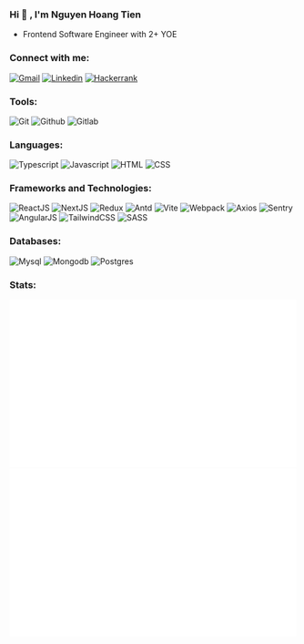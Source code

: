 ### Hi 👋 , I'm Nguyen Hoang Tien 

- Frontend Software Engineer with 2+ YOE


### Connect with me:
[![Gmail](https://img.shields.io/badge/Gmail-D14836?style=for-the-badge&logo=gmail&logoColor=white)](mailto:nguyenhoangtien100501@gmail.com)
[![Linkedin](https://img.shields.io/badge/LinkedIn-0077B5?style=for-the-badge&logo=linkedin&logoColor=white)](https://www.linkedin.com/in/hoangtien1005/)
[![Hackerrank](https://img.shields.io/badge/-Hackerrank-2EC866?style=for-the-badge&logo=HackerRank&logoColor=white)](https://hackerrank.com/profile/HoangTien1005)


### Tools:
![Git](https://img.shields.io/badge/GIT-E44C30?style=for-the-badge&logo=git&logoColor=white)
![Github](https://img.shields.io/badge/GitHub-100000?style=for-the-badge&logo=github&logoColor=white)
![Gitlab](https://img.shields.io/badge/GitLab-330F63?style=for-the-badge&logo=gitlab&logoColor=white)



### Languages:
![Typescript](https://img.shields.io/badge/TypeScript-007ACC?style=for-the-badge&logo=typescript&logoColor=white)
![Javascript](https://img.shields.io/badge/JavaScript-323330?style=for-the-badge&logo=javascript&logoColor=F7DF1E)
![HTML](https://img.shields.io/badge/HTML5-E34F26?style=for-the-badge&logo=html5&logoColor=white)
![CSS](https://img.shields.io/badge/CSS3-1572B6?style=for-the-badge&logo=css3&logoColor=white)


### Frameworks and Technologies:
![ReactJS](https://img.shields.io/badge/React-20232A?style=for-the-badge&logo=react&logoColor=61DAFB)
![NextJS](https://img.shields.io/badge/next%20js-000000?style=for-the-badge&logo=nextdotjs&logoColor=white)
![Redux](https://img.shields.io/badge/Redux-593D88?style=for-the-badge&logo=redux&logoColor=white)
![Antd](https://img.shields.io/badge/Ant%20Design-1890FF?style=for-the-badge&logo=antdesign&logoColor=white)
![Vite](https://img.shields.io/badge/Vite-B73BFE?style=for-the-badge&logo=vite&logoColor=FFD62E)
![Webpack](https://img.shields.io/badge/Webpack-8DD6F9?style=for-the-badge&logo=Webpack&logoColor=white)
![Axios](https://img.shields.io/badge/axios-671ddf?&style=for-the-badge&logo=axios&logoColor=white)
![Sentry](https://img.shields.io/badge/Sentry-black?style=for-the-badge&logo=Sentry&logoColor=#362D59)
![AngularJS](https://img.shields.io/badge/AngularJS-E23237?style=for-the-badge&logo=angularjs&logoColor=white)
![TailwindCSS](https://img.shields.io/badge/Tailwind_CSS-38B2AC?style=for-the-badge&logo=tailwind-css&logoColor=white)
![SASS](https://img.shields.io/badge/Sass-CC6699?style=for-the-badge&logo=sass&logoColor=white)


### Databases:
![Mysql](https://img.shields.io/badge/MySQL-005C84?style=for-the-badge&logo=mysql&logoColor=white)
![Mongodb](https://img.shields.io/badge/MongoDB-4EA94B?style=for-the-badge&logo=mongodb&logoColor=white)
![Postgres](https://img.shields.io/badge/PostgreSQL-316192?style=for-the-badge&logo=postgresql&logoColor=white)



### Stats:
  
<p align="left">
  <img src="https://github.com/hoangtien1005/github-stats/blob/master/generated/overview.svg">
  <img src="https://github.com/hoangtien1005/github-stats/blob/master/generated/languages.svg">
</p>
 

<!-- <a href="https://github.com/anuraghazra/convoychat">
  <img align="left" src="https://github-readme-stats.vercel.app/api?username=hoangtien1005&show_icons=true&hide_border=true&theme=react&include_all_commits=true&count_private=true" />
</a>

<a href="https://github.com/anuraghazra/github-readme-stats">
  <img align="left" src="https://github-readme-streak-stats.herokuapp.com?user=hoangtien1005&theme=react&hide_border=true&date_format=M%20j%5B%2C%20Y%5D" />
</a> -->


<!-- <a href="https://github.com/anuraghazra/github-readme-stats">
  <img align="left" src="https://github-profile-trophy.vercel.app/?username=hoangtien1005&no-frame=true&no-bg=true&theme=algolia&column=7&margin-w=15" />
</a>


 ![](https://github.com/hoangtien1005/github-stats/blob/master/generated/overview.svg)
 
 ![](https://github.com/hoangtien1005/github-stats/blob/master/generated/languages.svg)

<a href="https://github.com/anuraghazra/github-readme-stats">
  <img align="left" src="https://hits.seeyoufarm.com/api/count/incr/badge.svg?url=https%3A%2F%2Fgithub.com%2Fhoangtien10051212%2Fhit-counter" />
</a>


<a href="https://github.com/anuraghazra/github-readme-stats">
  <img align="left" src="https://github-readme-stats.vercel.app/api/top-langs/?username=hoangtien1005&repo=github-readme-stats&layout=compact&show_icons=true&hide_border=true&theme=react&langs_count=10" />
</a> -->



<br>



